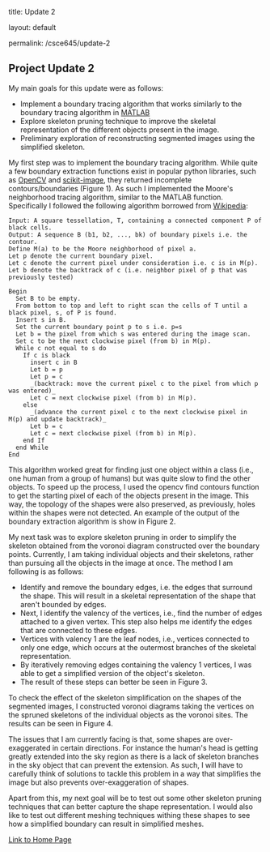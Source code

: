 title: Update 2

layout: default

permalink: /csce645/update-2

## Project Update 2

My main goals for this update were as follows:
- Implement a boundary tracing algorithm that works similarly to the boundary tracing algorithm in [MATLAB](https://www.mathworks.com/help/images/ref/bwboundaries.html)
- Explore skeleton pruning technique to improve the skeletal representation of the different objects present in the image.
- Preliminary exploration of reconstructing segmented images using the simplified skeleton.
 
My first step was to implement the boundary tracing algorithm. While quite a few boundary extraction functions exist in popular python libraries, such as [OpenCV](https://docs.opencv.org/3.4/d4/d73/tutorial_py_contours_begin.html) and [scikit-image](https://scikit-image.org/docs/dev/auto_examples/edges/plot_contours.html), they returned incomplete contours/boundaries (Figure 1). As such I implemented the Moore's neighborhood tracing algorithm, similar to the MATLAB function. Specifically I followed the following algorithm borrowed from [Wikipedia](https://en.wikipedia.org/wiki/Moore_neighborhood): 


    Input: A square tessellation, T, containing a connected component P of black cells.
    Output: A sequence B (b1, b2, ..., bk) of boundary pixels i.e. the contour.
    Define M(a) to be the Moore neighborhood of pixel a.
    Let p denote the current boundary pixel.
    Let c denote the current pixel under consideration i.e. c is in M(p).
    Let b denote the backtrack of c (i.e. neighbor pixel of p that was previously tested)

    Begin
      Set B to be empty.
      From bottom to top and left to right scan the cells of T until a black pixel, s, of P is found.
      Insert s in B.
      Set the current boundary point p to s i.e. p=s
      Let b = the pixel from which s was entered during the image scan.
      Set c to be the next clockwise pixel (from b) in M(p).
      While c not equal to s do
        If c is black
          insert c in B
          Let b = p
          Let p = c
          _(backtrack: move the current pixel c to the pixel from which p was entered)_
          Let c = next clockwise pixel (from b) in M(p).
        else
          _(advance the current pixel c to the next clockwise pixel in M(p) and update backtrack)_
          Let b = c
          Let c = next clockwise pixel (from b) in M(p).
        end If
      end While
    End

This algorithm worked great for finding just one object within a class (i.e., one human from a group of humans) but was quite slow to find the other objects. To speed up the process, I used the opencv find contours function to get the starting pixel of each of the objects present in the image. This way, the topology of the shapes were also preserved, as previously, holes within the shapes were not detected. An example of the output of the boundary extraction algorithm is show in Figure 2.

My next task was to explore skeleton pruning in order to simplify the skeleton obtained from the voronoi diagram constructed over the boundary points. Currently, I am taking individual objects and their skeletons, rather than pursuing all the objects in the image at once. The method I am following is as follows:
- Identify and remove the boundary edges, i.e. the edges that surround the shape. This will result in a skeletal representation of the shape that aren't bounded by edges.
- Next, I identify the valency of the vertices, i.e., find the number of edges attached to a given vertex. This step also helps me identify the edges that are connected to these edges.
- Vertices with valency 1 are the leaf nodes, i.e., vertices connected to only one edge, which occurs at the outermost branches of the skeletal representation.
- By iteratively removing edges containing the valency 1 vertices, I was able to get a simplified version of the object's skeleton. 
- The result of these steps can better be seen in Figure 3.

To check the effect of the skeleton simplification on the shapes of the segmented images, I constructed voronoi diagrams taking the vertices on the spruned skeletons of the individual objects as the voronoi sites. The results can be seen in Figure 4.

The issues that I am currently facing is that, some shapes are over-exaggerated in certain directions. For instance the human's head is getting greatly extended into the sky region as there is a lack of skeleton branches in the sky object that can prevent the extension. As such, I will have to carefully think of solutions to tackle this problem in a way that simplifies the image but also prevents over-exaggeration of shapes. 

Apart from this, my next goal will be to test out some other skeleton pruning techniques that can better capture the shape representation. I would also like to test out different meshing techniques withing these shapes to see how a simplified boundary can result in simplified meshes.


[Link to Home Page](https://sjvyas.github.io/csce645/)
